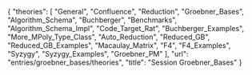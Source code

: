 {
    "theories": [
        "General",
        "Confluence",
        "Reduction",
        "Groebner_Bases",
        "Algorithm_Schema",
        "Buchberger",
        "Benchmarks",
        "Algorithm_Schema_Impl",
        "Code_Target_Rat",
        "Buchberger_Examples",
        "More_MPoly_Type_Class",
        "Auto_Reduction",
        "Reduced_GB",
        "Reduced_GB_Examples",
        "Macaulay_Matrix",
        "F4",
        "F4_Examples",
        "Syzygy",
        "Syzygy_Examples",
        "Groebner_PM"
    ],
    "url": "entries/groebner_bases/theories",
    "title": "Session Groebner_Bases"
}